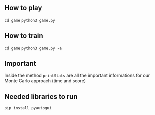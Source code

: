 ## How to play

`cd game`
`python3 game.py`

## How to train
`cd game`
`python3 game.py -a`

## Important

Inside the method `printStats` are all the important informations for our Monte Carlo approach (time and score)

## Needed libraries to run
`pip install pyautogui`